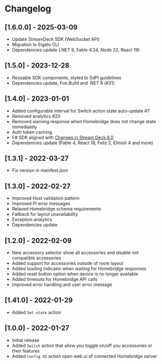 # Changelog

## [1.6.0.0] - 2025-03-09

- Update StreamDeck SDK (WebSocket API)
- Migration to Elgato CLI
- Dependencies update (.NET 9, Fable 4.24, Node 22, React 19)

## [1.5.0] - 2023-12-28

- Reusable SDK components, styled to SdPi guidelines
- Dependencies update, Fun.Build and .NET 8 (#31)

## [1.4.0] - 2023-01-01

- Added configurable interval for Switch action state auto-update #7
- Removed analytics #20
- Removed warning response when Homebridge does not change state immediately
- Auth token caching
- F# SDK aligned with [Changes in Stream Deck 6.0](https://developer.elgato.com/documentation/stream-deck/sdk/changelog/)
- Dependencies update (Fable 4, React 18, Feliz 2, Elmish 4 and more)

## [1.3.1] - 2022-03-27

- Fix version in manifest.json

## [1.3.0] - 2022-02-27

- Improved Host validation pattern
- Improved PI error messages
- Relaxed Homebridge schema requirements
- Fallback for layout unavailability
- Exception analytics
- Dependencies update

## [1.2.0] - 2022-02-09

- New accessory selector show all accessories and disable not compatible accessories
- Added support for accessories outside of room layout
- Added loading indicator when waiting for Homebridge responses
- Added reset button option when device is no longer available
- Added timeouts for Homebridge API calls
- Improved error handling and user error message

## [1.41.0] - 2022-01-29

- Added `Set state` action

## [1.0.0] - 2022-01-27

- Initial release
- Added `Switch` action that allow you toggle on/off you accessories or their features
- Added `Config UI` action open web ui of connected Homebridge server
